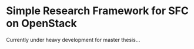 # Simple Research Framework for SFC on OpenStack #

Currently under heavy development for master thesis...

